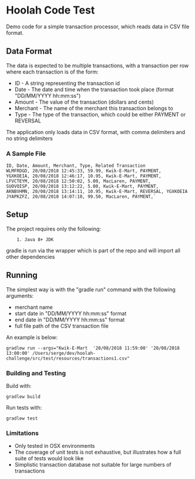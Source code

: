 # Hoolah Code Test

Demo code for a simple transaction processor, which reads data in CSV file format.

## Data Format

The data is expected to be multiple transactions, with a transaction per row where each transaction is of the
form:

* ID - A string representing the transaction id
* Date - The date and time when the transaction took place (format "DD/MM/YYYY hh:mm:ss")
* Amount - The value of the transaction (dollars and cents)
* Merchant - The name of the merchant this transaction belongs to
* Type - The type of the transaction, which could be either PAYMENT or REVERSAL

The application only loads data in CSV format, with comma delimiters and no string 
delimiters

### A Sample File

    ID, Date, Amount, Merchant, Type, Related Transaction
    WLMFRDGD, 20/08/2018 12:45:33, 59.99, Kwik-E-Mart, PAYMENT,
    YGXKOEIA, 20/08/2018 12:46:17, 10.95, Kwik-E-Mart, PAYMENT,
    LFVCTEYM, 20/08/2018 12:50:02, 5.00, MacLaren, PAYMENT,
    SUOVOISP, 20/08/2018 13:12:22, 5.00, Kwik-E-Mart, PAYMENT,
    AKNBVHMN, 20/08/2018 13:14:11, 10.95, Kwik-E-Mart, REVERSAL, YGXKOEIA
    JYAPKZFZ, 20/08/2018 14:07:10, 99.50, MacLaren, PAYMENT,` 


## Setup

The project requires only the following:

        1. Java 8+ JDK
    
gradle is run via the wrapper which is part of the repo and will import all other dependencies

## Running

The simplest way is with the "gradle run" command with the following arguments:

* merchant name
* start date in "DD/MM/YYYY hh:mm:ss" format
* end date in "DD/MM/YYYY hh:mm:ss" format
* full file path of the CSV transaction file


An example is below:

    gradlew run --args="Kwik-E-Mart  '20/08/2018 11:59:00' '20/08/2018 13:00:00' /Users/serge/dev/hoolah-challenge/src/test/resources/transactions1.csv"
    

### Building and Testing

Build with:

    gradlew build
    
    
Run tests with:

    gradlew test    


### Limitations
* Only tested in OSX environments
* The coverage of unit tests is not exhaustive, but illustrates how a full suite of tests would look like
* Simplistic transaction database not suitable for large numbers of transactions
